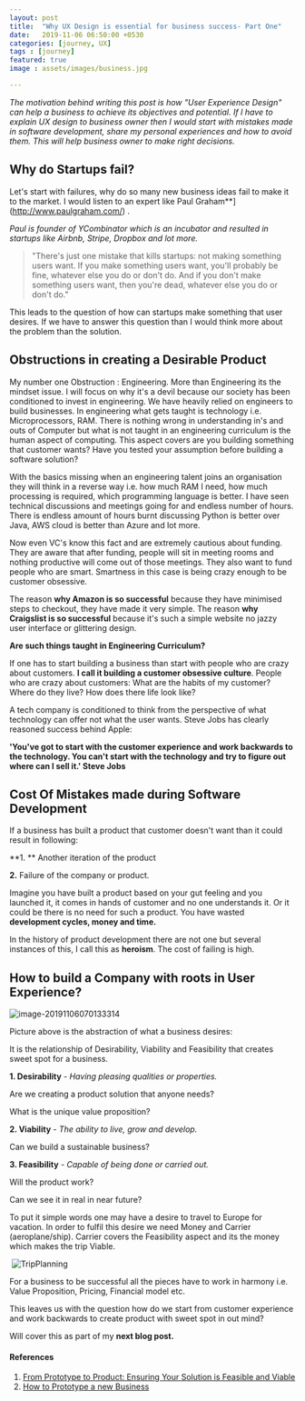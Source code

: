 ```yaml
---
layout: post
title:  "Why UX Design is essential for business success- Part One"
date:   2019-11-06 06:50:00 +0530
categories: [journey, UX]
tags : [journey]
featured: true
image : assets/images/business.jpg

---
```


*The motivation behind writing this post is how "User Experience Design" can help a business to achieve its objectives and potential.  If I have to explain UX design to business owner then I would start with mistakes made in software development, share my personal experiences and how to avoid them. This will help business owner to make right decisions.*


## Why do Startups fail?

Let's start with failures, why do so many new business ideas fail to make it to the market.  I would listen to an expert like Paul Graham**](http://www.paulgraham.com/) .  

*Paul is founder of YCombinator which is an incubator and resulted in startups like Airbnb, Stripe, Dropbox and lot more.* 

> "There's just one mistake that kills startups: not making something users want. If you make something users want, you'll probably be fine, whatever else you do or don't do. And if you don't make something users want, then you're dead, whatever else you do or don't do."
>

This leads to the question of how can startups make something that user desires. If we have to answer this question than I would think more about the problem than the solution. 

## Obstructions in creating a Desirable Product

My number one Obstruction : Engineering. More than Engineering its the mindset issue.  I will focus on why it's a devil because our society has been conditioned to invest in engineering.  We have heavily relied on engineers to build businesses. In engineering what gets taught is technology i.e. Microprocessors, RAM. There is nothing wrong in understanding in's and outs of Computer but what is not taught in an engineering curriculum is the human aspect of computing. This aspect covers are you building something that customer wants? Have you tested your assumption before building a software solution?

With the basics missing when an engineering talent joins an organisation they will think in a reverse way i.e. how much RAM I need, how much processing is required, which programming language is better. I have seen technical discussions and meetings going for and endless number of hours.  There is endless amount of hours burnt discussing Python is better over Java, AWS cloud is better than Azure and lot more. 

Now even VC's know this fact and are extremely cautious about funding. They are aware that after funding, people will sit in meeting rooms and nothing productive will come out of those meetings.  They also want to fund people who are smart.  Smartness in this case is being crazy enough to be customer obsessive. 

The reason **why Amazon is so successful** because they have minimised steps to checkout, they have made it very simple.  The reason **why Craigslist is so successful** because it's such a simple website no jazzy user interface or glittering design. 

**Are such things taught in Engineering Curriculum?**

If one has to start building a business than start with people who are crazy about customers. **I call it building a customer obsessive culture**.  People who are crazy about customers:  What are the habits of my customer? Where do they live? How does there life look like? 

A tech company is conditioned to think from the perspective of what technology can offer not what the user wants. Steve Jobs has clearly reasoned success behind Apple:

**'You've got to start with the customer experience and work backwards to the technology. You can't start with the technology and try to figure out where can I sell it.' Steve Jobs**

## Cost Of Mistakes made during Software Development

If a business has built a product that customer doesn't want than it could result in following:

**1. ** Another iteration of the product

**2.** Failure of the company or product.

Imagine you have built a product based on your gut feeling and you launched it, it comes in hands of customer and no one understands it. Or it could be there is no need for such a product.  You have wasted **development cycles, money and time.**

In the history of product development there are not one but several instances of this, I call this as **heroism**.  The cost of failing is high. 

## How to build a Company with roots in User Experience?

![image-20191106070133314](../assets/images/business.jpg)


Picture above is the abstraction of what a business desires:

It is the relationship of Desirability, Viability and Feasibility that creates sweet spot for a business. 

**1. Desirability** - *Having pleasing qualities or properties.*

   Are we creating a product solution that anyone needs? 

   What is the unique value proposition?

**2. Viability** - *The ability to live, grow and develop.*

   Can we build a sustainable business?

**3. Feasibility** - *Capable of being done or carried out.*

   Will the product work?

   Can we see it in real in near future?  

To put it simple words one may have a desire to travel to Europe for vacation.  In order to fulfil this desire we need Money and Carrier (aeroplane/ship).  Carrier covers the Feasibility aspect and its the money which makes the trip Viable.

​     ![TripPlanning](../assets/images/tripplanning.png)

For a business to be successful all the pieces have to work in harmony i.e. Value Proposition, Pricing, Financial model  etc.  

This leaves us with the question how do we start from customer experience and work backwards to create product with sweet spot in out mind?

Will cover this as part of my **next blog post.** 

#### References

1. [From Prototype to Product: Ensuring Your Solution is Feasible and Viable](https://www.interaction-design.org/literature/article/from-prototype-to-product-ensuring-your-solution-is-feasible-and-viable)
2. [How to Prototype a new Business](https://www.ideou.com/blogs/inspiration/how-to-prototype-a-new-business)


